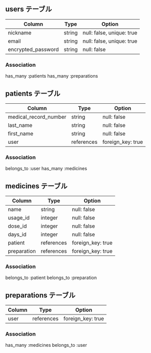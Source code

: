 ## users テーブル

| Column             | Type   | Option                    |
| ------------------ | ------ | ------------------------- |
| nickname           | string | null: false, unique: true |
| email              | string | null: false, unique: true |
| encrypted_password | string | null: false               |

### Association
has_many :patients
has_many :preparations

## patients テーブル

| Column                | Type       | Option                |
| --------------------- | ---------- | --------------------- |
| medical_record_number | string     | null: false           |
| last_name             | string     | null: false           |
| first_name            | string     | null: false           |
| user                  | references | foreign_key: true |

### Association
belongs_to :user
has_many :medicines

## medicines テーブル

| Column                   | Type   | Option   |
| ------------------------ | ------ | -------- |
| name        | string     | null: false       |
| usage_id    | integer    | null: false       |
| dose_id     | integer    | null: false       |
| days_id     | integer    | null: false       |
| patient     | references | foreign_key: true |
| preparation | references | foreign_key: true |

### Association
belongs_to :patient
belongs_to :preparation

## preparations テーブル

| Column | Type       | Option            |
| ------ | ---------- | ----------------- |
| user   | references | foreign_key: true |

### Association
has_many :medicines
belongs_to :user